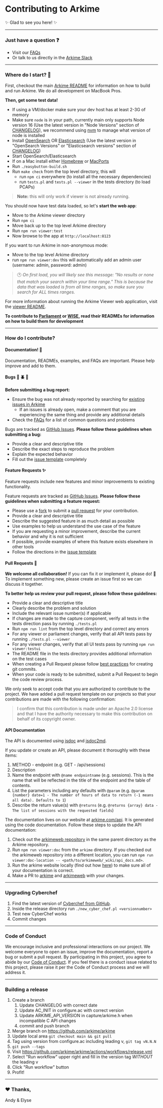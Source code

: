 # Contributing to Arkime

:sparkles: Glad to see you here! :sparkles:

---

### Just have a question :question:

* Visit our [FAQs](https://arkime.com/faq)
* Or talk to us directly in the [Arkime Slack](https://slackinvite.arkime.com/)

---

### Where do I start? :traffic_light:

First, checkout the main [Arkime README](README.md) for information on how to build and run Arkime. We do all development on MacBook Pros.

**Then, get some test data!**

* If using a VM/docker make sure your dev host has at least 2-3G of memory
* Make sure `node` is in your path, currently main only supports Node version 16 (Use the latest version in "Node Versions" section of [CHANGELOG](CHANGELOG)), we recommend using [nvm](https://github.com/nvm-sh/nvm) to manage what version of node is installed
* Install [OpenSearch](https://opensearch.org/downloads.html) OR [Elasticsearch](https://www.elastic.co/downloads/past-releases#elasticsearch) (Use the latest version in "OpenSearch Versions" or "Elasticsearch versions" section of [CHANGELOG](CHANGELOG))
* Start OpenSearch/Elasticsearch
* If on a Mac install either [Homebrew](https://brew.sh) or [MacPorts](https://www.macports.org/)
* Run `./easybutton-build.sh`
* Run `make check` from the top level directory, this will
  * run `npm ci` everywhere (to install all the necessary dependencies)
  * run `tests.pl` and `tests.pl --viewer` in the tests directory (to load PCAPs)

> **Note:** this will only work if viewer is not already running.

You should now have test data loaded, so let's **start the web app**:

* Move to the Arkime viewer directory
* Run `npm ci`
* Move back up to the top level Arkime directory
* Run `npm run viewer:test`
* Now browse to the app at `http://localhost:8123`

If you want to run Arkime in non-anonymous mode:
* Move to the top level Arkime directory
* run `npm run viewer:dev` this will automatically add an admin user (username: admin, password: admin)

> :clock1: _On first load, you will likely see this message: "No results or none that match your search within your time range." This is because the data that was loaded is from all time ranges, so make sure you search for ALL times ranges._

For more information about running the Arkime Viewer web application, visit the [viewer README](viewer/README.md).

**To contribute to [Parliament](parliament/README.md) or [WISE](wiseService/README.md), read their READMEs for information on how to build them for development**

---

### How do I contribute?

#### Documentation! :page_with_curl:

Documentation, READMEs, examples, and FAQs are important. Please help improve and add to them.

#### Bugs :bug: :beetle: :ant:

**Before submitting a bug report:**
* Ensure the bug was not already reported by searching for [existing issues in Arkime](https://github.com/arkime/arkime/issues)
  * If an issues is already open, make a comment that you are experiencing the same thing and provide any additional details
* Check the [FAQs](https://arkime.com/faq) for a list of common questions and problems

Bugs are tracked as [GitHub Issues](https://guides.github.com/features/issues/).
**Please follow these guidelines when submitting a bug:**
* Provide a clear and descriptive title
* Describe the exact steps to reproduce the problem
* Explain the expected behavior
* Fill out the [issue template](https://github.com/arkime/arkime/issues/new) completely

#### Feature Requests :sparkles:

Feature requests include new features and minor improvements to existing functionality.

Feature requests are tracked as [GitHub Issues](https://guides.github.com/features/issues/).
**Please follow these guidelines when submitting a feature request:**
* Please use a [fork](https://guides.github.com/activities/forking/) to submit a [pull request](https://help.github.com/articles/creating-a-pull-request/) for your contribution.
* Provide a clear and descriptive title
* Describe the suggested feature in as much detail as possible
* Use examples to help us understand the use case of the feature
* If you are requesting a minor improvement, describe the current behavior and why it is not sufficient
* If possible, provide examples of where this feature exists elsewhere in other tools
* Follow the directions in the [issue template](https://github.com/arkime/arkime/issues/new)

#### Pull Requests :muscle:

**We welcome all collaboration!** If you can fix it or implement it, please do! :hammer:
To implement something new, please create an issue first so we can discuss it together.

**To better help us review your pull request, please follow these guidelines:**
* Provide a clear and descriptive title
* Clearly describe the problem and solution
* Include the relevant issue number(s) if applicable
* If changes are made to the capture component, verify all tests in the tests direction pass by running `./tests.pl`
* Run `npm run lint` from the top level directory and correct any errors
* For any viewer or parliament changes, verify that all API tests pass by running `./tests.pl --viewer`
* For any viewer changes, verify that all UI tests pass by running `npm run viewer:testui`
* The README file in the tests directory provides additional information on the test cases
* When creating a Pull Request please follow [best practices](https://github.com/trein/dev-best-practices/wiki/Git-Commit-Best-Practices) for creating git commits.
* When your code is ready to be submitted, submit a Pull Request to begin the code review process.

We only seek to accept code that you are authorized to contribute to the project. We have added a pull request template on our projects so that your contributions are made with the following confirmation:
> I confirm that this contribution is made under an Apache 2.0 license and that I have the authority necessary to make this contribution on behalf of its copyright owner.

#### API Documentation

The API is documented using [jsdoc](https://jsdoc.app/) and [jsdoc2md](https://github.com/jsdoc2md/jsdoc-to-markdown).

If you update or create an API, please document it thoroughly with these items:
1. METHOD - endpoint (e.g. GET - /api/sessions)
2. Description
3. Name the endpoint with `@name endpointname` (e.g. sessions). This is the name that will be reflected in the title of the endpoint and the table of contents.
4. List the parameters including any defaults with `@param` (e.g. `@param {number} date=1 - The number of hours of data to return (-1 means all data). Defaults to 1`)
5. Describe the return value(s) with `@returns` (e.g. `@returns {array} data - The list of sessions with the requested fields`)

The documentation lives on our website at [arkime.com/api](https://arkime.com/api). It is generated using the code documentation. Follow these steps to update the API documentation:
1. Check out the [arkimeweb repository](https://github.com/arkime/arkimeweb) in the same parent directory as the Arkime repository.
2. Run `npm run viewer:doc` from the `arkime` directory. If you checked out the arkimeweb repository into a different location, you can run `npm run viewer:doc-location -- <path/to/arkimeweb/_wiki/api_docs.md>`.
3. Run the arkime website locally (find out how [here](https://github.com/arkime/arkimeweb/blob/main/CONTRIBUTING.md)) to make sure all of your documentation is correct.
4. Make a PR to [arkime](https://github.com/arkime/arkime/blob/master/CONTRIBUTING.md) and [arkimeweb](https://github.com/arkime/arkimeweb/blob/main/CONTRIBUTING.md) with your changes.

---

### Upgrading Cyberchef
1. Find the latest version of [Cyberchef from GitHub](https://github.com/gchq/CyberChef/releases).
2. Inside the release directory run `./new_cyber_chef.pl <versionnumber>`
3. Test new CyberChef works
4. Commit changes

---

### Code of Conduct

We encourage inclusive and professional interactions on our project. We welcome everyone to open an issue, improve the documentation, report a bug or submit a pull request. By participating in this project, you agree to abide by our [Code of Conduct](CODE_OF_CONDUCT.md). If you feel there is a conduct issue related to this project, please raise it per the Code of Conduct process and we will address it.

---

### Building a release
1. Create a branch
   1. Update CHANGELOG with correct date
   2. Update AC_INIT in configure.ac with correct version
   3. Update ARKIME_API_VERSION in capture/arkime.h when incompatible C API changes
   4. commit and push branch
2. Merge branch on https://github.com/arkime/arkime
3. Update local area `git checkout main && git pull`
4. Tag using version from configure.ac including leading v, `git tag vN.N.N`
5. `git push --tags`
6. Visit https://github.com/arkime/arkime/actions/workflows/release.yml
7. Select "Run workflow" upper right and fill in the version tag *WITHOUT* the leading v
8. Click "Run workflow" button
9. Profit!

---

### :heart: Thanks,
Andy & Elyse
